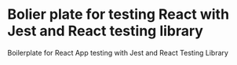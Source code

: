 # Bolier plate for testing React with Jest and React testing library
Boilerplate for React App testing with Jest and React Testing Library
